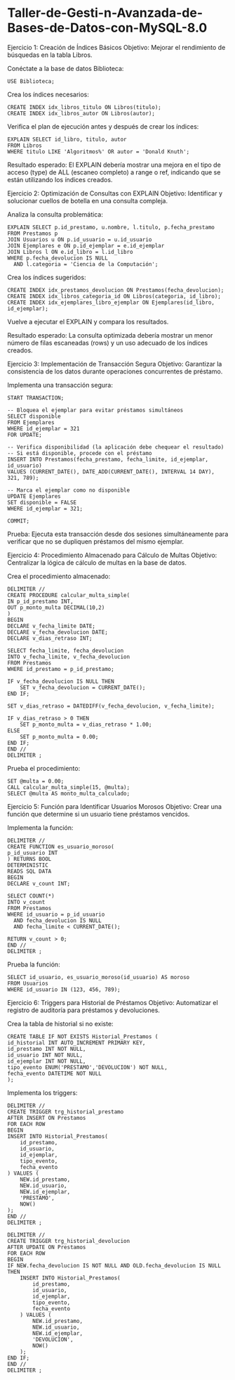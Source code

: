 # Taller-de-Gesti-n-Avanzada-de-Bases-de-Datos-con-MySQL-8.0

Ejercicio 1: Creación de Índices Básicos
Objetivo: Mejorar el rendimiento de búsquedas en la tabla Libros.

Conéctate a la base de datos Biblioteca:

    USE Biblioteca;

Crea los índices necesarios:

    CREATE INDEX idx_libros_titulo ON Libros(titulo);
    CREATE INDEX idx_libros_autor ON Libros(autor);

Verifica el plan de ejecución antes y después de crear los índices:

    EXPLAIN SELECT id_libro, titulo, autor 
    FROM Libros 
    WHERE titulo LIKE 'Algoritmos%' OR autor = 'Donald Knuth';

Resultado esperado: El EXPLAIN debería mostrar una mejora en el tipo de acceso (type) de ALL 
(escaneo completo) a range o ref, indicando que se están utilizando los índices creados.

Ejercicio 2: Optimización de Consultas con EXPLAIN
Objetivo: Identificar y solucionar cuellos de botella en una consulta compleja.

Analiza la consulta problemática:

    EXPLAIN SELECT p.id_prestamo, u.nombre, l.titulo, p.fecha_prestamo
    FROM Prestamos p
    JOIN Usuarios u ON p.id_usuario = u.id_usuario
    JOIN Ejemplares e ON p.id_ejemplar = e.id_ejemplar
    JOIN Libros l ON e.id_libro = l.id_libro
    WHERE p.fecha_devolucion IS NULL
      AND l.categoria = 'Ciencia de la Computación';

Crea los índices sugeridos:

    CREATE INDEX idx_prestamos_devolucion ON Prestamos(fecha_devolucion);
    CREATE INDEX idx_libros_categoria_id ON Libros(categoria, id_libro);
    CREATE INDEX idx_ejemplares_libro_ejemplar ON Ejemplares(id_libro, id_ejemplar);

Vuelve a ejecutar el EXPLAIN y compara los resultados.

Resultado esperado: La consulta optimizada debería mostrar un menor número de filas escaneadas (rows) y un uso adecuado de los índices creados.

Ejercicio 3: Implementación de Transacción Segura
Objetivo: Garantizar la consistencia de los datos durante operaciones concurrentes de préstamo.

Implementa una transacción segura:

    START TRANSACTION;

    -- Bloquea el ejemplar para evitar préstamos simultáneos
    SELECT disponible 
    FROM Ejemplares 
    WHERE id_ejemplar = 321 
    FOR UPDATE;

    -- Verifica disponibilidad (la aplicación debe chequear el resultado)
    -- Si está disponible, procede con el préstamo
    INSERT INTO Prestamos(fecha_prestamo, fecha_limite, id_ejemplar, id_usuario)
    VALUES (CURRENT_DATE(), DATE_ADD(CURRENT_DATE(), INTERVAL 14 DAY), 321, 789);

    -- Marca el ejemplar como no disponible
    UPDATE Ejemplares 
    SET disponible = FALSE 
    WHERE id_ejemplar = 321;

    COMMIT;

Prueba: Ejecuta esta transacción desde dos sesiones simultáneamente para verificar que no se dupliquen préstamos del mismo ejemplar.

Ejercicio 4: Procedimiento Almacenado para Cálculo de Multas
Objetivo: Centralizar la lógica de cálculo de multas en la base de datos.

Crea el procedimiento almacenado:

    DELIMITER //
    CREATE PROCEDURE calcular_multa_simple(
    IN p_id_prestamo INT,
    OUT p_monto_multa DECIMAL(10,2)
    )
    BEGIN
    DECLARE v_fecha_limite DATE;
    DECLARE v_fecha_devolucion DATE;
    DECLARE v_dias_retraso INT;

    SELECT fecha_limite, fecha_devolucion 
    INTO v_fecha_limite, v_fecha_devolucion
    FROM Prestamos
    WHERE id_prestamo = p_id_prestamo;

    IF v_fecha_devolucion IS NULL THEN
        SET v_fecha_devolucion = CURRENT_DATE();
    END IF;

    SET v_dias_retraso = DATEDIFF(v_fecha_devolucion, v_fecha_limite);

    IF v_dias_retraso > 0 THEN
        SET p_monto_multa = v_dias_retraso * 1.00;
    ELSE
        SET p_monto_multa = 0.00;
    END IF;
    END //
    DELIMITER ;

Prueba el procedimiento:

    SET @multa = 0.00;
    CALL calcular_multa_simple(15, @multa);
    SELECT @multa AS monto_multa_calculado;

  Ejercicio 5: Función para Identificar Usuarios Morosos
Objetivo: Crear una función que determine si un usuario tiene préstamos vencidos.

Implementa la función:

    DELIMITER //
    CREATE FUNCTION es_usuario_moroso(
    p_id_usuario INT
    ) RETURNS BOOL
    DETERMINISTIC
    READS SQL DATA
    BEGIN
    DECLARE v_count INT;

    SELECT COUNT(*)
    INTO v_count
    FROM Prestamos
    WHERE id_usuario = p_id_usuario
      AND fecha_devolucion IS NULL
      AND fecha_limite < CURRENT_DATE();

    RETURN v_count > 0;
    END //
    DELIMITER ;

Prueba la función:

    SELECT id_usuario, es_usuario_moroso(id_usuario) AS moroso
    FROM Usuarios
    WHERE id_usuario IN (123, 456, 789);

  Ejercicio 6: Triggers para Historial de Préstamos
Objetivo: Automatizar el registro de auditoría para préstamos y devoluciones.

Crea la tabla de historial si no existe:

    CREATE TABLE IF NOT EXISTS Historial_Prestamos (
    id_historial INT AUTO_INCREMENT PRIMARY KEY,
    id_prestamo INT NOT NULL,
    id_usuario INT NOT NULL,
    id_ejemplar INT NOT NULL,
    tipo_evento ENUM('PRESTAMO','DEVOLUCION') NOT NULL,
    fecha_evento DATETIME NOT NULL
    );

 Implementa los triggers:

    DELIMITER //
    CREATE TRIGGER trg_historial_prestamo
    AFTER INSERT ON Prestamos
    FOR EACH ROW
    BEGIN
    INSERT INTO Historial_Prestamos(
        id_prestamo,
        id_usuario,
        id_ejemplar,
        tipo_evento,
        fecha_evento
    ) VALUES (
        NEW.id_prestamo,
        NEW.id_usuario,
        NEW.id_ejemplar,
        'PRESTAMO',
        NOW()
    );
    END //
    DELIMITER ;

    DELIMITER //
    CREATE TRIGGER trg_historial_devolucion
    AFTER UPDATE ON Prestamos
    FOR EACH ROW
    BEGIN
    IF NEW.fecha_devolucion IS NOT NULL AND OLD.fecha_devolucion IS NULL THEN
        INSERT INTO Historial_Prestamos(
            id_prestamo,
            id_usuario,
            id_ejemplar,
            tipo_evento,
            fecha_evento
        ) VALUES (
            NEW.id_prestamo,
            NEW.id_usuario,
            NEW.id_ejemplar,
            'DEVOLUCION',
            NOW()
        );
    END IF;
    END //
    DELIMITER ;
